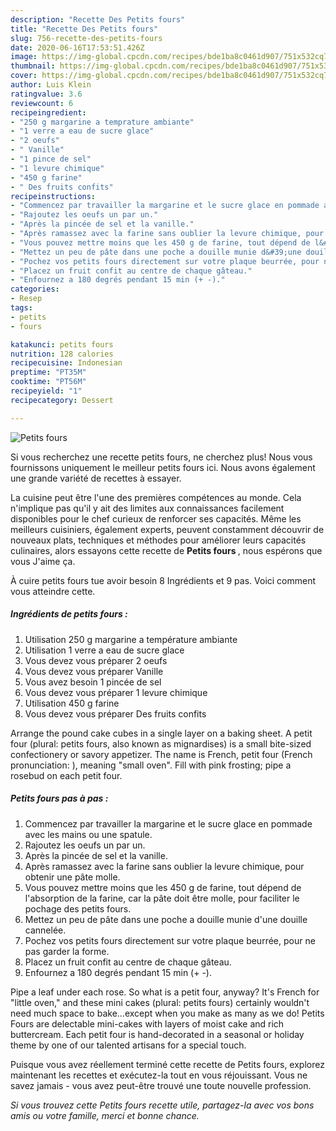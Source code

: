 ```yaml
---
description: "Recette Des Petits fours"
title: "Recette Des Petits fours"
slug: 756-recette-des-petits-fours
date: 2020-06-16T17:53:51.426Z
image: https://img-global.cpcdn.com/recipes/bde1ba8c0461d907/751x532cq70/petits-fours-photo-principale-de-la-recette.jpg
thumbnail: https://img-global.cpcdn.com/recipes/bde1ba8c0461d907/751x532cq70/petits-fours-photo-principale-de-la-recette.jpg
cover: https://img-global.cpcdn.com/recipes/bde1ba8c0461d907/751x532cq70/petits-fours-photo-principale-de-la-recette.jpg
author: Luis Klein
ratingvalue: 3.6
reviewcount: 6
recipeingredient:
- "250 g margarine a temprature ambiante"
- "1 verre a eau de sucre glace"
- "2 oeufs"
- " Vanille"
- "1 pince de sel"
- "1 levure chimique"
- "450 g farine"
- " Des fruits confits"
recipeinstructions:
- "Commencez par travailler la margarine et le sucre glace en pommade avec les mains ou une spatule."
- "Rajoutez les oeufs un par un."
- "Après la pincée de sel et la vanille."
- "Après ramassez avec la farine sans oublier la levure chimique, pour obtenir une pâte molle."
- "Vous pouvez mettre moins que les 450 g de farine, tout dépend de l&#39;absorption de la farine, car la pâte doit être molle, pour faciliter le pochage des petits fours."
- "Mettez un peu de pâte dans une poche a douille munie d&#39;une douille cannelée."
- "Pochez vos petits fours directement sur votre plaque beurrée, pour ne pas garder la forme."
- "Placez un fruit confit au centre de chaque gâteau."
- "Enfournez a 180 degrés pendant 15 min (+ -)."
categories:
- Resep
tags:
- petits
- fours

katakunci: petits fours 
nutrition: 128 calories
recipecuisine: Indonesian
preptime: "PT35M"
cooktime: "PT56M"
recipeyield: "1"
recipecategory: Dessert

---
```



![Petits fours](https://img-global.cpcdn.com/recipes/bde1ba8c0461d907/751x532cq70/petits-fours-photo-principale-de-la-recette.jpg)

Si vous recherchez une recette petits fours, ne cherchez plus! Nous vous fournissons uniquement le meilleur petits fours ici. Nous avons également une grande variété de recettes à essayer.

La cuisine peut être l'une des premières compétences au monde. Cela n'implique pas qu'il y ait des limites aux connaissances facilement disponibles pour le chef curieux de renforcer ses capacités. Même les meilleurs cuisiniers, également experts, peuvent constamment découvrir de nouveaux plats, techniques et méthodes pour améliorer leurs capacités culinaires, alors essayons cette recette de <strong> Petits fours </strong>, nous espérons que vous J'aime ça.

<!--inarticleads1-->

À cuire petits fours tue avoir besoin 8 Ingrédients et 9 pas. Voici comment vous atteindre cette.

##### Ingrédients de petits fours :

1. Utilisation 250 g margarine a température ambiante
1. Utilisation 1 verre a eau de sucre glace
1. Vous devez vous préparer 2 oeufs
1. Vous devez vous préparer  Vanille
1. Vous avez besoin 1 pincée de sel
1. Vous devez vous préparer 1 levure chimique
1. Utilisation 450 g farine
1. Vous devez vous préparer  Des fruits confits


Arrange the pound cake cubes in a single layer on a baking sheet. A petit four (plural: petits fours, also known as mignardises) is a small bite-sized confectionery or savory appetizer. The name is French, petit four (French pronunciation: ), meaning &#34;small oven&#34;. Fill with pink frosting; pipe a rosebud on each petit four. 

<!--inarticleads2-->

##### Petits fours pas à pas :

1. Commencez par travailler la margarine et le sucre glace en pommade avec les mains ou une spatule.
1. Rajoutez les oeufs un par un.
1. Après la pincée de sel et la vanille.
1. Après ramassez avec la farine sans oublier la levure chimique, pour obtenir une pâte molle.
1. Vous pouvez mettre moins que les 450 g de farine, tout dépend de l&#39;absorption de la farine, car la pâte doit être molle, pour faciliter le pochage des petits fours.
1. Mettez un peu de pâte dans une poche a douille munie d&#39;une douille cannelée.
1. Pochez vos petits fours directement sur votre plaque beurrée, pour ne pas garder la forme.
1. Placez un fruit confit au centre de chaque gâteau.
1. Enfournez a 180 degrés pendant 15 min (+ -).


Pipe a leaf under each rose. So what is a petit four, anyway? It&#39;s French for &#34;little oven,&#34; and these mini cakes (plural: petits fours) certainly wouldn&#39;t need much space to bake…except when you make as many as we do! Petits Fours are delectable mini-cakes with layers of moist cake and rich buttercream. Each petit four is hand-decorated in a seasonal or holiday theme by one of our talented artisans for a special touch. 

<!--inarticleads1-->

<p>
Puisque vous avez réellement terminé cette recette de Petits fours, explorez maintenant les recettes et exécutez-la tout en vous réjouissant. Vous ne savez jamais - vous avez peut-être trouvé une toute nouvelle profession.
</p>

<p>
<i>Si vous trouvez cette Petits fours recette utile, partagez-la avec vos bons amis ou votre famille, merci et bonne chance.</i>
</p>
